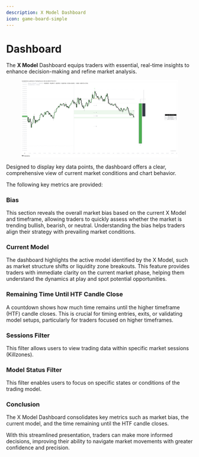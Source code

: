 ```yaml
---
description: X Model Dashboard
icon: game-board-simple
---
```


# Dashboard

The **X Model** Dashboard equips traders with essential, real-time insights to enhance decision-making and refine market analysis.&#x20;

<figure><img src="../../.gitbook/assets/docs-x-004.png" alt=""><figcaption></figcaption></figure>

Designed to display key data points, the dashboard offers a clear, comprehensive view of current market conditions and chart behavior.

The following key metrics are provided:

### **Bias**

This section reveals the overall market bias based on the current X Model and timeframe, allowing traders to quickly assess whether the market is trending bullish, bearish, or neutral. Understanding the bias helps traders align their strategy with prevailing market conditions.

### **Current Model**

The dashboard highlights the active model identified by the X Model, such as market structure shifts or liquidity zone breakouts. This feature provides traders with immediate clarity on the current market phase, helping them understand the dynamics at play and spot potential opportunities.

### **Remaining Time Until HTF Candle Close**

A countdown shows how much time remains until the higher timeframe (HTF) candle closes. This is crucial for timing entries, exits, or validating model setups, particularly for traders focused on higher timeframes.

### **Sessions Filter**

This filter allows users to view trading data within specific market sessions (Killzones).

### **Model Status Filter**

This filter enables users to focus on specific states or conditions of the trading model.

### Conclusion

The X Model Dashboard consolidates key metrics such as market bias, the current model, and the time remaining until the HTF candle closes.&#x20;

With this streamlined presentation, traders can make more informed decisions, improving their ability to navigate market movements with greater confidence and precision.
